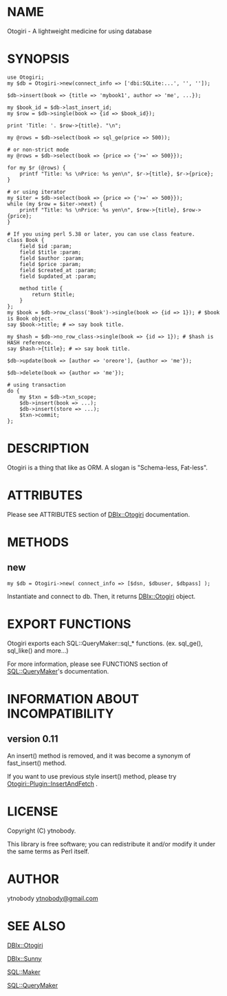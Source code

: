# NAME

Otogiri - A lightweight medicine for using database

# SYNOPSIS

    use Otogiri;
    my $db = Otogiri->new(connect_info => ['dbi:SQLite:...', '', '']);
    
    $db->insert(book => {title => 'mybook1', author => 'me', ...});

    my $book_id = $db->last_insert_id;
    my $row = $db->single(book => {id => $book_id});

    print 'Title: '. $row->{title}. "\n";
    
    my @rows = $db->select(book => sql_ge(price => 500));
    
    # or non-strict mode
    my @rows = $db->select(book => {price => {'>=' => 500}});

    for my $r (@rows) {
        printf "Title: %s \nPrice: %s yen\n", $r->{title}, $r->{price};
    }
    
    # or using iterator
    my $iter = $db->select(book => {price => {'>=' => 500}});
    while (my $row = $iter->next) {
        printf "Title: %s \nPrice: %s yen\n", $row->{title}, $row->{price};
    }

    # If you using perl 5.38 or later, you can use class feature.
    class Book {
        field $id :param;
        field $title :param;
        field $author :param;
        field $price :param;
        field $created_at :param;
        field $updated_at :param;

        method title {
            return $title;
        }
    };
    my $book = $db->row_class('Book')->single(book => {id => 1}); # $book is Book object.
    say $book->title; # => say book title.
    
    my $hash = $db->no_row_class->single(book => {id => 1}); # $hash is HASH reference.
    say $hash->{title}; # => say book title.
    
    $db->update(book => [author => 'oreore'], {author => 'me'});
    
    $db->delete(book => {author => 'me'});
    
    # using transaction
    do {
        my $txn = $db->txn_scope;
        $db->insert(book => ...);
        $db->insert(store => ...);
        $txn->commit;
    };

# DESCRIPTION

Otogiri is a thing that like as ORM. A slogan is "Schema-less, Fat-less".

# ATTRIBUTES

Please see ATTRIBUTES section of [DBIx::Otogiri](https://metacpan.org/pod/DBIx%3A%3AOtogiri) documentation.

# METHODS

## new

    my $db = Otogiri->new( connect_info => [$dsn, $dbuser, $dbpass] );

Instantiate and connect to db. Then, it returns [DBIx::Otogiri](https://metacpan.org/pod/DBIx%3A%3AOtogiri) object.

# EXPORT FUNCTIONS

Otogiri exports each SQL::QueryMaker::sql\_\* functions. (ex. sql\_ge(), sql\_like() and more...)

For more information, please see FUNCTIONS section of [SQL::QueryMaker](https://metacpan.org/pod/SQL%3A%3AQueryMaker)'s documentation.

# INFORMATION ABOUT INCOMPATIBILITY

## version 0.11

An insert() method is removed, and it was become a synonym of fast\_insert() method.

If you want to use previous style insert() method, please try [Otogiri::Plugin::InsertAndFetch](https://metacpan.org/pod/Otogiri%3A%3APlugin%3A%3AInsertAndFetch) .

# LICENSE

Copyright (C) ytnobody.

This library is free software; you can redistribute it and/or modify
it under the same terms as Perl itself.

# AUTHOR

ytnobody <ytnobody@gmail.com>

# SEE ALSO

[DBIx::Otogiri](https://metacpan.org/pod/DBIx%3A%3AOtogiri)

[DBIx::Sunny](https://metacpan.org/pod/DBIx%3A%3ASunny)

[SQL::Maker](https://metacpan.org/pod/SQL%3A%3AMaker)

[SQL::QueryMaker](https://metacpan.org/pod/SQL%3A%3AQueryMaker)
